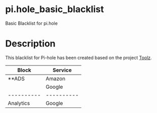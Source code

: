 # pi.hole_basic_blacklist
Basic Blacklist for pi.hole

# Description
This blacklist for Pi-hole has been created based on the project [Toolz](https://github.com/d3ward/toolz).

|    Block   |   Service  |
| ---------- | ---------- |
|  **ADS     |   Amazon   |
|            |   Google   |
| ---------- | ---------- |
|  Analytics |   Google   |

